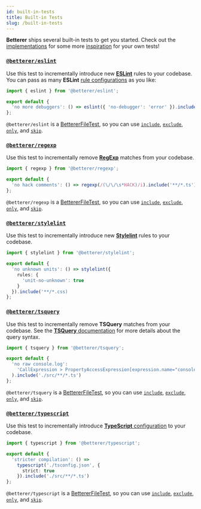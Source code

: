```yaml
---
id: built-in-tests
title: Built-in Tests
slug: /built-in-tests
---
```


**Betterer** ships several built-in tests to get you started. Check out the [implementations](https://github.com/phenomnomnominal/betterer/blob/master/packages/eslint/src/eslint.ts) for some more [inspiration](https://github.com/phenomnomnominal/betterer/blob/master/packages/typescript/src/typescript.ts) for your own tests!

### [`@betterer/eslint`](https://www.npmjs.com/package/@betterer/eslint)

Use this test to incrementally introduce new [**ESLint**](https://eslint.org/) rules to your codebase. You can pass as many **ESLint** [rule configurations](https://eslint.org/docs/rules/) as you like:

```typescript
import { eslint } from '@betterer/eslint';

export default {
  'no more debuggers': () => eslint({ 'no-debugger': 'error' }).include('./src/**/*.ts')
};
```

`@betterer/eslint` is a [BettererFileTest](./betterer-file-test), so you can use [`include`](./betterer-file-test#include), [`exclude`](./betterer-file-test#exclude), [`only`](betterer-test#only), and [`skip`](betterer-test#skip).

### [`@betterer/regexp`](https://www.npmjs.com/package/@betterer/regexp)

Use this test to incrementally remove [**RegExp**](https://developer.mozilla.org/en-US/docs/Web/JavaScript/Reference/Global_Objects/RegExp) matches from your codebase.

```typescript
import { regexp } from '@betterer/regexp';

export default {
  'no hack comments': () => regexp(/(\/\/\s*HACK)/i).include('**/*.ts')
};
```

`@betterer/regexp` is a [BettererFileTest](./betterer-file-test), so you can use [`include`](./betterer-file-test#include), [`exclude`](./betterer-file-test#exclude), [`only`](betterer-test#only), and [`skip`](betterer-test#skip).

### [`@betterer/stylelint`](https://www.npmjs.com/package/@betterer/stylelint)

Use this test to incrementally introduce new [**Stylelint**](https://stylelint.io/) rules to your codebase.

```typescript
import { stylelint } from '@betterer/stylelint';

export default {
  'no unknown units': () => stylelint({
    rules: {
      'unit-no-unknown': true
    }
  }).include('**/*.css)
};
```

### [`@betterer/tsquery`](https://www.npmjs.com/package/@betterer/tsquery)

Use this test to incrementally remove **TSQuery** matches from your codebase. See the [**TSQuery** documentation](https://github.com/phenomnomnominal/tsquery) for more details about the query syntax.

```typescript
import { tsquery } from '@betterer/tsquery';

export default {
  'no raw console.log':
    'CallExpression > PropertyAccessExpression[expression.name="console"][name.name="log"]'
  ).include('./src/**/*.ts')
};
```

`@betterer/tsquery` is a [BettererFileTest](./betterer-file-test), so you can use [`include`](./betterer-file-test#include), [`exclude`](./betterer-file-test#exclude), [`only`](betterer-test#only), and [`skip`](betterer-test#skip).

### [`@betterer/typescript`](https://www.npmjs.com/package/@betterer/typescript)

Use this test to incrementally introduce [**TypeScript** configuration](https://www.typescriptlang.org/docs/handbook/compiler-options.html) to your codebase.

```typescript
import { typescript } from '@betterer/typescript';

export default {
  'stricter compilation': () =>
    typescript('./tsconfig.json', {
      strict: true
    }).include('./src/**/*.ts')
};
```

`@betterer/typescript` is a [BettererFileTest](./betterer-file-test), so you can use [`include`](./betterer-file-test#include), [`exclude`](./betterer-file-test#exclude), [`only`](betterer-test#only), and [`skip`](betterer-test#skip).
